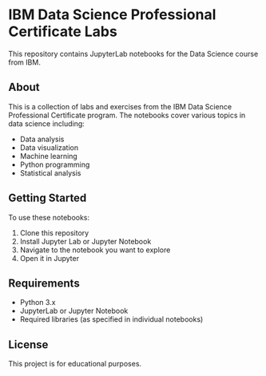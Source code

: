 # IBM Data Science Professional Certificate Labs

This repository contains JupyterLab notebooks for the Data Science course from IBM.

## About

This is a collection of labs and exercises from the IBM Data Science Professional Certificate program. The notebooks cover various topics in data science including:

- Data analysis
- Data visualization
- Machine learning
- Python programming
- Statistical analysis

## Getting Started

To use these notebooks:

1. Clone this repository
2. Install Jupyter Lab or Jupyter Notebook
3. Navigate to the notebook you want to explore
4. Open it in Jupyter

## Requirements

- Python 3.x
- JupyterLab or Jupyter Notebook
- Required libraries (as specified in individual notebooks)

## License

This project is for educational purposes.